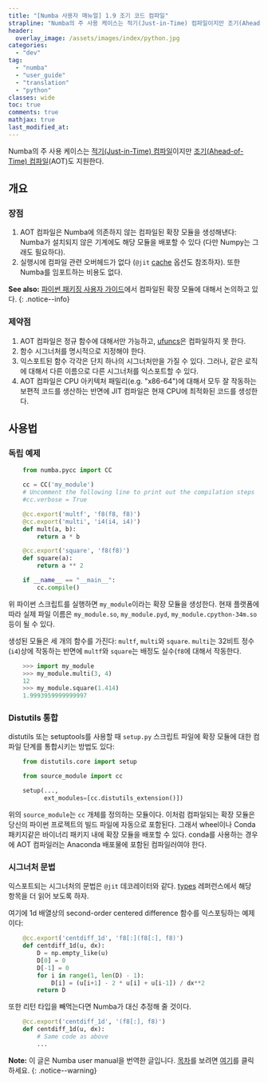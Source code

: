```yaml
---
title: "[Numba 사용자 매뉴얼] 1.9 조기 코드 컴파일"
strapline: "Numba의 주 사용 케이스는 적기(Just-in-Time) 컴파일이지만 조기(Ahead-of-Time) 컴파일(AOT)도 지원한다."
header:
  overlay_image: /assets/images/index/python.jpg
categories:
  - "dev"
tag:
  - "numba"
  - "user_guide"
  - "translation"
  - "python"
classes: wide
toc: true
comments: true
mathjax: true
last_modified_at: 
---
```


Numba의 주 사용 케이스는 [적기(Just-in-Time) 컴파일](http://numba.pydata.org/numba-doc/latest/glossary.html#term-just-in-time-compilation)이지만
[조기(Ahead-of-Time) 컴파일](http://numba.pydata.org/numba-doc/latest/glossary.html#term-ahead-of-time-compilation)(AOT)도 지원한다.

## 개요 

### 장점

1.  AOT 컴파일은 Numba에 의존하지 않는 컴파일된 확장 모듈을 생성해낸다:
    Numba가 설치되지 않은 기계에도 해당 모듈을 배포할 수 있다 (다만 Numpy는 그래도 필요하다).  
2.  실행시에 컴파일 관련 오버헤드가 없다 (`@jit` [cache](/dev/numba_user_jit#jit-cache) 옵션도 참조하자).
    또한 Numba를 임포트하는 비용도 없다.

**See also:** 
[파이썬 패키징 사용자 가이드](https://packaging.python.org/en/latest/extensions/)에서 컴파일된 확장 모듈에 대해서 논의하고 있다.
{: .notice--info}

### 제약점

1.  AOT 컴파일은 정규 함수에 대해서만 가능하고, [ufuncs](http://numba.pydata.org/numba-doc/latest/glossary.html#term-ufunc)은 컴파일하지 못 한다.
2.  함수 시그너처를 명시적으로 지정해야 한다.
3.  익스포트된 함수 각각은 단지 하나의 시그너처만을 가질 수 있다. 그러나, 같은 로직에 대해서 다른 이름으로 다른 시그너처를 익스포트할 수 있다.
4.  AOT 컴파일은 CPU 아키텍처 패밀리(e.g. "x86-64")에 대해서 모두 잘 작동하는 보편적 코드를 생산하는 반면에 
    JIT 컴파일은 현재 CPU에 최적화된 코드를 생성한다.

## 사용법

### 독립 예제

```python
    from numba.pycc import CC

    cc = CC('my_module')
    # Uncomment the following line to print out the compilation steps
    #cc.verbose = True

    @cc.export('multf', 'f8(f8, f8)')
    @cc.export('multi', 'i4(i4, i4)')
    def mult(a, b):
        return a * b

    @cc.export('square', 'f8(f8)')
    def square(a):
        return a ** 2

    if __name__ == "__main__":
        cc.compile()
```

위 파이썬 스크립트를 실행하면 `my_module`이라는 확장 모듈을 생성한다.
현재 플랫폼에 따라 실제 파일 이름은 `my_module.so`, `my_module.pyd`, `my_module.cpython-34m.so` 등이 될 수 있다.

생성된 모듈은 세 개의 함수를 가진다: `multf`, `multi`와 `square`.
`multi`는 32비트 정수(`i4`)상에 작동하는 반면에
`multf`와 `square`는 배정도 실수(`f8`에 대해서 작동한다.

```python
    >>> import my_module
    >>> my_module.multi(3, 4)
    12
    >>> my_module.square(1.414)
    1.9993959999999997
```

### Distutils 통합

distutils 또는 setuptools를 사용할 때 `setup.py` 스크립트 파일에 확장 모듈에 대한 컴파일 단계를 통합시키는 방법도 있다:

```python
    from distutils.core import setup

    from source_module import cc

    setup(...,
          ext_modules=[cc.distutils_extension()])
```

위의 `source_module`는 `cc` 개체를 정의하는 모듈이다.
이처럼 컴파일되는 확장 모듈은 당신의 파이썬 프로젝트의 빌드 파일에 자동으로 포함된다.
그래서 wheel이나 Conda 패키지같은 바이너리 패키지 내에 확장 모듈을 배포할 수 있다.
conda를 사용하는 경우에 AOT 컴파일러는 Anaconda 배포물에 포함된 컴파일러여야 한다. 

### 시그너처 문법

익스포트되는 시그너처의 문법은 `@jit` 데코레이터와 같다.
[types](http://numba.pydata.org/numba-doc/latest/reference/types.html#numba-types) 레퍼런스에서 해당 항목을 더 읽어 보도록 하자.

여기에 1d 배열상의 second-order centered difference 함수를 익스포팅하는 예제이다:

```python
    @cc.export('centdiff_1d', 'f8[:](f8[:], f8)')
    def centdiff_1d(u, dx):
        D = np.empty_like(u)
        D[0] = 0
        D[-1] = 0
        for i in range(1, len(D) - 1):
            D[i] = (u[i+1] - 2 * u[i] + u[i-1]) / dx**2
        return D
```

또한 리턴 타입을 빼먹는다면 Numba가 대신 추정해 줄 것이다.

```python
    @cc.export('centdiff_1d', '(f8[:], f8)')
    def centdiff_1d(u, dx):
        # Same code as above
        ...
```

**Note:** 
이 글은 Numba user manual을 번역한 글입니다.
[목차](/dev/numba_user_index)를 보려면 [여기](/dev/numba_user_index)를 클릭하세요.
{: .notice--warning}
